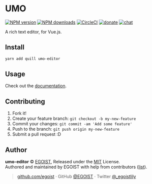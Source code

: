 
# UMO

[![NPM version](https://img.shields.io/npm/v/umo-editor.svg?style=flat)](https://npmjs.com/package/umo-editor) [![NPM downloads](https://img.shields.io/npm/dm/umo-editor.svg?style=flat)](https://npmjs.com/package/umo-editor) [![CircleCI](https://circleci.com/gh/egoist/umo-editor/tree/master.svg?style=shield)](https://circleci.com/gh/egoist/umo-editor/tree/master)  [![donate](https://img.shields.io/badge/$-donate-ff69b4.svg?maxAge=2592000&style=flat)](https://github.com/egoist/donate) [![chat](https://img.shields.io/badge/chat-on%20discord-7289DA.svg?style=flat)](https://chat.egoist.moe)

A rich text editor, for Vue.js.

## Install

```bash
yarn add quill umo-editor
```

## Usage

Check out the [documentation](https://umo.egoist.moe).

## Contributing

1. Fork it!
2. Create your feature branch: `git checkout -b my-new-feature`
3. Commit your changes: `git commit -am 'Add some feature'`
4. Push to the branch: `git push origin my-new-feature`
5. Submit a pull request :D


## Author

**umo-editor** © [EGOIST](https://github.com/egoist), Released under the [MIT](./LICENSE) License.<br>
Authored and maintained by EGOIST with help from contributors ([list](https://github.com/egoist/umo-editor/contributors)).

> [github.com/egoist](https://github.com/egoist) · GitHub [@EGOIST](https://github.com/egoist) · Twitter [@_egoistlily](https://twitter.com/_egoistlily)
